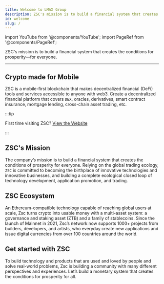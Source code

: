 ```yaml
---
title: Welcome to LMAX Group
description: ZSC's mission is to build a financial system that creates the conditions for prosperity—for everyone.
id: welcome
slug: /
---
```


import YouTube from '@components/YouTube';
import PageRef from '@components/PageRef';

ZSC's mission is to build a financial system that creates the conditions for prosperity—for everyone.

---

## Crypto made for Mobile

ZSC is a mobile-first blockchain that makes decentralized financial (DeFi) tools and services accessible to anyone with web3. Create a decentralized financial platform that covers `DEX`, oracles, derivatives, smart contract insurance, mortgage lending, cross-chain asset trading, etc.

:::tip

First time visiting ZSC? [View the Website](https://zsc.one)

:::

## ZSC's Mission

The company’s mission is to build a financial system that creates the conditions of prosperity for everyone. Relying on the global trading ecology, `ZSC` is committed to becoming the birthplace of innovative technologies and innovative businesses, and building a complete ecological closed loop of technology development, application promotion, and trading.

<!-- <YouTube videoId=""/> -->

## ZSC Ecosystem

An Ethereum-compatible technology capable of reaching global users at scale, Zsc turns crypto into usable money with a multi-asset system: a governance and staking asset (ZTB) and a family of stablecoins. Since the launch of Mainnet in 2021, Zsc’s network now supports 1000+ projects from builders, developers, and artists, who everyday create new applications and issue digital currencies from over 100 countries around the world.

<!-- <YouTube videoId=""/> -->

## Get started with ZSC

To build technology and products that are used and loved by people and solve real-world problems, Zsc is building a community with many different perspectives and experiences. Let’s build a monetary system that creates the conditions for prosperity for all.

